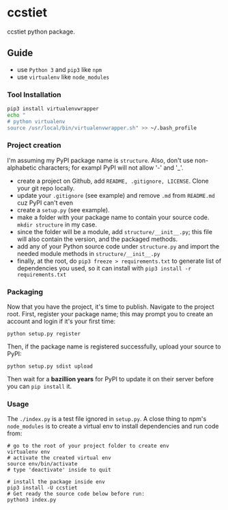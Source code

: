 # ccstiet
ccstiet python package.


## Guide

- use `Python 3` and `pip3` like `npm`
- use `virtualenv` like `node_modules`

### Tool Installation

```bash
pip3 install virtualenvwrapper
echo "
# python virtualenv
source /usr/local/bin/virtualenvwrapper.sh" >> ~/.bash_profile
```

### Project creation

I'm assuming my PyPI package name is `structure`. Also, don't use non-alphabetic characters; for exampl PyPI will not allow '-' and '_'.

- create a project on Github, add `README, .gitignore, LICENSE`. Clone your git repo locally.
- update your `.gitignore` (see example) and remove `.md` from `README.md` cuz PyPI can't even
- create a `setup.py` (see example).
- make a folder with your package name to contain your source code. `mkdir structure` in my case.
- since the folder will be a module, add `structure/__init__.py`; this file will also contain the version, and the packaged methods.
- add any of your Python source code under `structure.py` and import the needed module methods in `structure/__init__.py`
- finally, at the root, do `pip3 freeze > requirements.txt` to generate list of dependencies you used, so it can install with `pip3 install -r requirements.txt`


### Packaging

Now that you have the project, it's time to publish. Navigate to the project root. First, register your package name; this may prompt you to create an account and login if it's your first time:

```
python setup.py register
```

Then, if the package name is registered successfully, upload your source to PyPI:

```
python setup.py sdist upload
```

Then wait for a **bazillion years** for PyPI to update it on their server before you can `pip install` it.


### Usage

The `./index.py` is a test file ignored in `setup.py`. A close thing to npm's `node_modules` is to create a virtual env to install dependencies and run code from:

```
# go to the root of your project folder to create env
virtualenv env
# activate the created virtual env
source env/bin/activate
# type 'deactivate' inside to quit

# install the package inside env
pip3 install -U ccstiet
# Get ready the source code below before run:
python3 index.py
```
